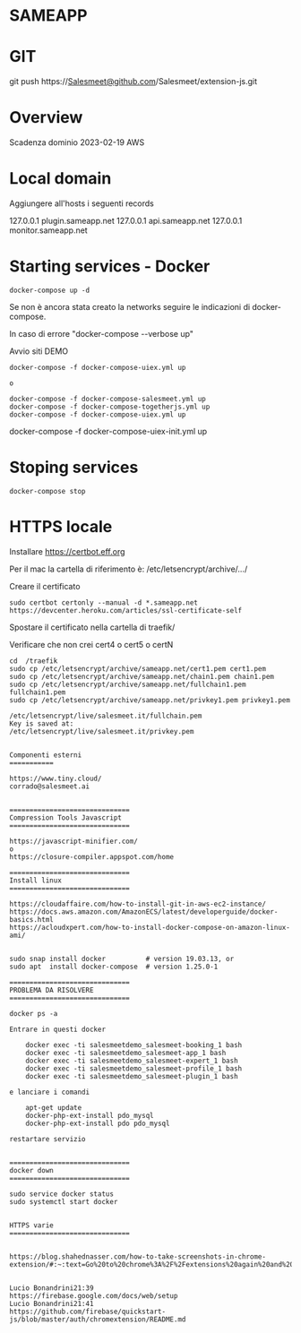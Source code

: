 # SAMEAPP

GIT
========

git push https://Salesmeet@github.com/Salesmeet/extension-js.git

Overview
========

Scadenza dominio 2023-02-19
AWS

Local domain
===========

Aggiungere all'hosts i seguenti records

127.0.0.1 plugin.sameapp.net
127.0.0.1 api.sameapp.net
127.0.0.1 monitor.sameapp.net

Starting services - Docker
==============================

```
docker-compose up -d
```

Se non è ancora stata creato la networks seguire le indicazioni di docker-compose.

In caso di errore "docker-compose --verbose up"


Avvio siti DEMO

```
docker-compose -f docker-compose-uiex.yml up

o

docker-compose -f docker-compose-salesmeet.yml up
docker-compose -f docker-compose-togetherjs.yml up
docker-compose -f docker-compose-uiex.yml up
```

docker-compose -f docker-compose-uiex-init.yml up

Stoping services
==============================

```
docker-compose stop
```

HTTPS locale
==============================

Installare https://certbot.eff.org

Per il mac la cartella di riferimento è: /etc/letsencrypt/archive/.../

Creare il certificato

```
sudo certbot certonly --manual -d *.sameapp.net
https://devcenter.heroku.com/articles/ssl-certificate-self
```

Spostare il certificato nella cartella di traefik/

Verificare che non crei cert4 o cert5 o certN

```
cd  /traefik
sudo cp /etc/letsencrypt/archive/sameapp.net/cert1.pem cert1.pem
sudo cp /etc/letsencrypt/archive/sameapp.net/chain1.pem chain1.pem
sudo cp /etc/letsencrypt/archive/sameapp.net/fullchain1.pem fullchain1.pem
sudo cp /etc/letsencrypt/archive/sameapp.net/privkey1.pem privkey1.pem

/etc/letsencrypt/live/salesmeet.it/fullchain.pem
Key is saved at:         /etc/letsencrypt/live/salesmeet.it/privkey.pem


Componenti esterni
===========

https://www.tiny.cloud/
corrado@salesmeet.ai


==============================
Compression Tools Javascript
==============================

https://javascript-minifier.com/
o
https://closure-compiler.appspot.com/home

==============================
Install linux
==============================

https://cloudaffaire.com/how-to-install-git-in-aws-ec2-instance/
https://docs.aws.amazon.com/AmazonECS/latest/developerguide/docker-basics.html
https://acloudxpert.com/how-to-install-docker-compose-on-amazon-linux-ami/


sudo snap install docker          # version 19.03.13, or
sudo apt  install docker-compose  # version 1.25.0-1

==============================
PROBLEMA DA RISOLVERE
==============================

docker ps -a

Entrare in questi docker

    docker exec -ti salesmeetdemo_salesmeet-booking_1 bash
    docker exec -ti salesmeetdemo_salesmeet-app_1 bash
    docker exec -ti salesmeetdemo_salesmeet-expert_1 bash
    docker exec -ti salesmeetdemo_salesmeet-profile_1 bash
    docker exec -ti salesmeetdemo_salesmeet-plugin_1 bash

e lanciare i comandi

    apt-get update
    docker-php-ext-install pdo_mysql
    docker-php-ext-install pdo pdo_mysql

restartare servizio


==============================
docker down
==============================

sudo service docker status
sudo systemctl start docker


HTTPS varie
==============================


https://blog.shahednasser.com/how-to-take-screenshots-in-chrome-extension/#:~:text=Go%20to%20chrome%3A%2F%2Fextensions%20again%20and%20reload%20the%20extension,and%20saved%20on%20your%20machine.


Lucio Bonandrini21:39
https://firebase.google.com/docs/web/setup
Lucio Bonandrini21:41
https://github.com/firebase/quickstart-js/blob/master/auth/chromextension/README.md
